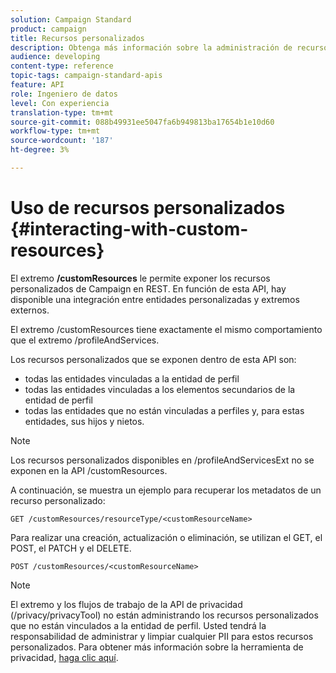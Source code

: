 ```yaml
---
solution: Campaign Standard
product: campaign
title: Recursos personalizados
description: Obtenga más información sobre la administración de recursos personalizados con API/
audience: developing
content-type: reference
topic-tags: campaign-standard-apis
feature: API
role: Ingeniero de datos
level: Con experiencia
translation-type: tm+mt
source-git-commit: 088b49931ee5047fa6b949813ba17654b1e10d60
workflow-type: tm+mt
source-wordcount: '187'
ht-degree: 3%

---
```



# Uso de recursos personalizados {#interacting-with-custom-resources}

El extremo **/customResources** le permite exponer los recursos personalizados de Campaign en REST. En función de esta API, hay disponible una integración entre entidades personalizadas y extremos externos.

El extremo /customResources tiene exactamente el mismo comportamiento que el extremo /profileAndServices.

Los recursos personalizados que se exponen dentro de esta API son:

* todas las entidades vinculadas a la entidad de perfil
* todas las entidades vinculadas a los elementos secundarios de la entidad de perfil
* todas las entidades que no están vinculadas a perfiles y, para estas entidades, sus hijos y nietos.

>[!NOTE]
>Los recursos personalizados disponibles en /profileAndServicesExt no se exponen en la API /customResources.

A continuación, se muestra un ejemplo para recuperar los metadatos de un recurso personalizado:

```
GET /customResources/resourceType/<customResourceName>
```

Para realizar una creación, actualización o eliminación, se utilizan el GET, el POST, el PATCH y el DELETE.

```
POST /customResources/<customResourceName>
```

>[!NOTE]
>El extremo y los flujos de trabajo de la API de privacidad (/privacy/privacyTool) no están administrando los recursos personalizados que no están vinculados a la entidad de perfil.
>Usted tendrá la responsabilidad de administrar y limpiar cualquier PII para estos recursos personalizados. Para obtener más información sobre la herramienta de privacidad, [haga clic aquí](../../api/using/creating-a-privacy-request.md).


